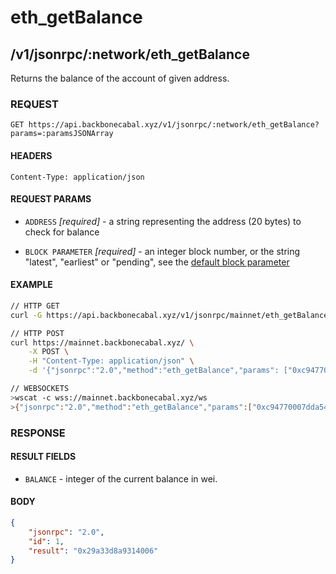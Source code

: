 # eth_getBalance

## /v1/jsonrpc/:network/eth_getBalance

Returns the balance of the account of given address.

### REQUEST

`GET https://api.backbonecabal.xyz/v1/jsonrpc/:network/eth_getBalance?params=:paramsJSONArray`

#### HEADERS

`Content-Type: application/json`

#### REQUEST PARAMS

-   `ADDRESS` _[required]_ - a string representing the address (20 bytes) to check for balance

-   `BLOCK PARAMETER` _[required]_ - an integer block number, or the string "latest", "earliest" or "pending", see the
    [default block parameter](https://github.com/ethereum/wiki/wiki/JSON-RPC#the-default-block-parameter)

#### EXAMPLE

```bash
// HTTP GET
curl -G https://api.backbonecabal.xyz/v1/jsonrpc/mainnet/eth_getBalance --data-urlencode 'params=["0xc94770007dda54cF92009BFF0dE90c06F603a09f","latest"]'

// HTTP POST
curl https://mainnet.backbonecabal.xyz/ \
    -X POST \
    -H "Content-Type: application/json" \
    -d '{"jsonrpc":"2.0","method":"eth_getBalance","params": ["0xc94770007dda54cF92009BFF0dE90c06F603a09f", "latest"],"id":1}'

// WEBSOCKETS
>wscat -c wss://mainnet.backbonecabal.xyz/ws
>{"jsonrpc":"2.0","method":"eth_getBalance","params":["0xc94770007dda54cF92009BFF0dE90c06F603a09f","latest"],"id":73}
```

### RESPONSE

#### RESULT FIELDS

-   `BALANCE` - integer of the current balance in wei.

#### BODY

```json
{
	"jsonrpc": "2.0",
	"id": 1,
	"result": "0x29a33d8a9314006"
}
```
